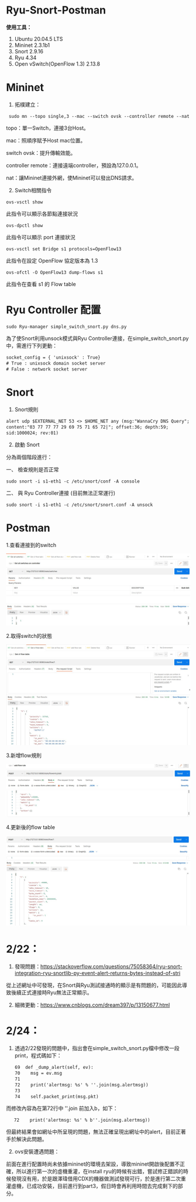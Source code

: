 # Ryu-Snort-Postman
**使用工具：**

   1. Ubuntu 20.04.5 LTS
   2. Mininet 2.3.1b1
   3. Snort 2.9.16
   4. Ryu 4.34
   5. Open vSwitch(OpenFlow 1.3) 2.13.8

Mininet
===========

   1. 拓樸建立：
    
     sudo mn --topo single,3 --mac --switch ovsk --controller remote --nat

  topo：單一Switch，連接3台Host。
  
  mac：照順序賦予Host mac位置。
  
  switch ovsk：提升傳輸效能。
  
  controller remote：連接遠端controller，預設為127.0.0.1。
  
  nat：讓Mininet連接外網，使Mininet可以發出DNS請求。


  2. Switch相關指令
  
    ovs-vsctl show
    
 此指令可以顯示各節點連接狀況
 
    ovs-dpctl show
    
 此指令可以顯示 port 連接狀況
 
    ovs-vsctl set Bridge s1 protocols=OpenFlow13
 
 此指令在設定 OpenFlow 協定版本為 1.3
 
    ovs-ofctl -O OpenFlow13 dump-flows s1
 
 此指令在查看 s1 的 Flow table
 
Ryu Controller 配置
==========
   
    sudo Ryu-manager simple_switch_snort.py dns.py

為了使Snort利用unsock模式與Ryu Controller連接，在simple_switch_snort.py中，需進行下列更動：

    socket_config = { 'unixsock' : True}
    # True : unixsock domain socket server
    # False : network socket server

Snort
==========

  1. Snort規則
  
    alert udp $EXTERNAL_NET 53 <> $HOME_NET any (msg:"WannaCry DNS Query"; content:"03 77 77 77 29 69 75 71 65 72|"; offset:36; depth:59; sid:1000024; rev:01)
 
  2. 啟動 Snort
  
分為兩個階段進行：

 一、 檢查規則是否正常
 
    sudo snort -i s1-eth1 -c /etc/snort/conf -A console
 
 二、 與 Ryu Controller連接 (目前無法正常運行)
 
    sudo snort -i s1-eth1 -c /etc/snort/snort.conf -A unsock
 
 
 Postman
 ==========
 
 1.查看連接到的switch 
 
 ![image](https://github.com/HibisPlus/Ryu-Snort-Postman/blob/main/Image/get-switch.jpg)

 2.取得switch的狀態
 
 ![image](https://github.com/HibisPlus/Ryu-Snort-Postman/blob/main/Image/flow-tablestate.jpg)
 
 3.新增flow規則
 
 ![image](https://github.com/HibisPlus/Ryu-Snort-Postman/blob/main/Image/flow-rule.jpg)
  
 4.更新後的flow table
 
 ![image](https://github.com/HibisPlus/Ryu-Snort-Postman/blob/main/Image/new-table.jpg)
 
 
2/22：
============
 
1. 發現問題：https://stackoverflow.com/questions/75058364/ryu-snort-integration-ryu-snortlib-py-event-alert-returns-bytes-instead-of-stri

從上述網址中可發現，在Snort與Ryu測試接通時的顯示是有問題的，可能因此導致後續正式連接時Ryu無法正常顯示。

2. 細微更動：https://www.cnblogs.com/dream397/p/13150677.html


2/24：
============
1. 透過2/22發現的問題中，指出會在simple_switch_snort.py檔中修改一段print，程式碼如下：
  
       69  def _dump_alert(self, ev):
       70    msg = ev.msg
       71
       72    print('alertmsg: %s' % ''.join(msg.alertmsg))
       73
       74    self.packet_print(msg.pkt)

而修改內容為在第72行中 ''.join 前加入b，如下：

       72    print('alertmsg: %s' % b''.join(msg.alertmsg))
       
但最終結果會如網址中所呈現的問題，無法正確呈現出網址中的alert，目前正著手於解決此問題。

2. ovs安裝遭遇問題：

前面在進行配置時尚未依據mininet的環境去架設，導致mininet開啟後配置不正確，所以進行第一次的虛機重灌，在install ryu的時候有出錯，嘗試修正錯誤的時候發現沒有用，於是跟澤瑋借用CDX的機器做測試發現可行，於是進行第二次重灌虛機，已成功安裝，目前進行到part3，假日時會再利用時間去完成剩下的部分。
 
 
 
 
 
 
 
 
 
 
 
 
